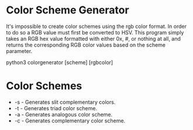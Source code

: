 # Color Scheme Generator
It's impossible to create color schemes using the rgb color format. In order to do so a RGB value must first be converted to HSV. This program simply takes an RGB hex value formatted with either 0x, #, or nothing at all, and returns the corresponding RGB color values based on the scheme parameter.

python3 colorgenerator [scheme] [rgbcolor]

# Color Schemes
* -s - Generates slit complementary colors.
* -t - Generates triad color scheme.
* -a - Generates analogous color scheme.
* -c - Generates complementary color scheme.

